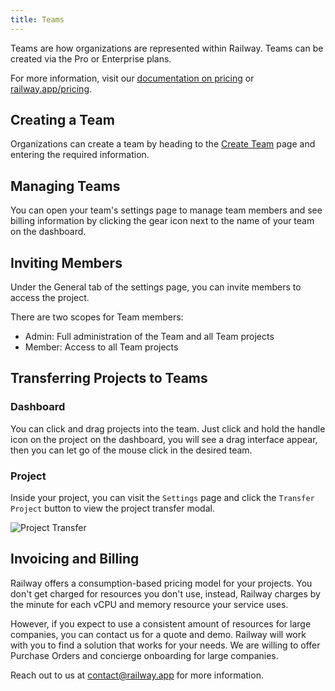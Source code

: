 ```yaml
---
title: Teams
---
```


Teams are how organizations are represented within Railway. Teams can be created via the Pro or Enterprise plans.

For more information, visit our [documentation on pricing](/reference/pricing) or [railway.app/pricing](https://railway.app/pricing).

## Creating a Team

Organizations can create a team by heading to the [Create Team](https://railway.app/new/team) page and entering the required information.

## Managing Teams

You can open your team's settings page to manage team members and see billing information by clicking the gear icon next to the name of your team on the dashboard.

## Inviting Members

Under the General tab of the settings page, you can invite members to access the project.

There are two scopes for Team members:

- Admin: Full administration of the Team and all Team projects
- Member: Access to all Team projects

## Transferring Projects to Teams

### Dashboard

You can click and drag projects into the team. Just click and hold the handle icon on the project on the dashboard, you will see a drag interface appear, then you can let go of the mouse click in the desired team.

### Project

Inside your project, you can visit the `Settings` page and click the `Transfer Project` button to view the project transfer modal.

<Image src="https://res.cloudinary.com/railway/image/upload/v1692378671/project-transfer_iukfwb.png" alt="Project Transfer" layout="responsive" height={968} width={1240} />

## Invoicing and Billing

Railway offers a consumption-based pricing model for your projects. You don't get charged for resources you don't use, instead, Railway charges by the minute for each vCPU and memory resource your service uses.

However, if you expect to use a consistent amount of resources for large companies, you can contact us for a quote and demo. Railway will work with you to find a solution that works for your needs. We are willing to offer Purchase Orders and concierge onboarding for large companies.

Reach out to us at [contact@railway.app](mailto:contact@railway.app) for more information.
